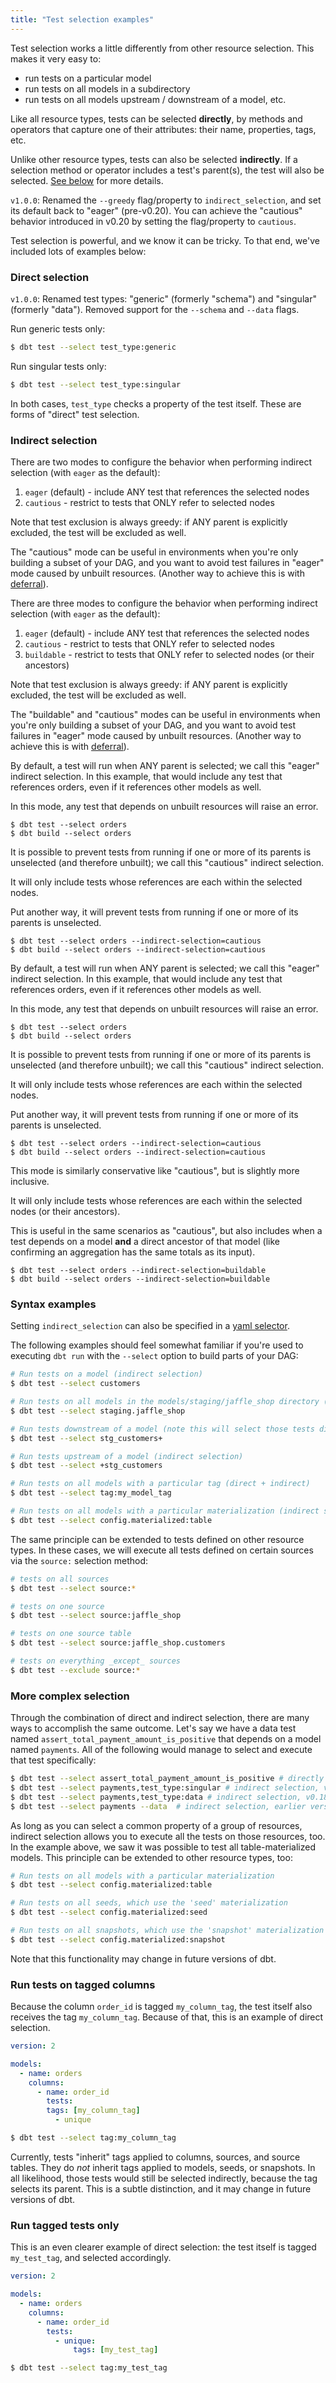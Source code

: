 ```yaml
---
title: "Test selection examples"
---
```


Test selection works a little differently from other resource selection. This makes it very easy to:
* run tests on a particular model
* run tests on all models in a subdirectory
* run tests on all models upstream / downstream of a model, etc.

Like all resource types, tests can be selected **directly**, by methods and operators that capture one of their attributes: their name, properties, tags, etc.

Unlike other resource types, tests can also be selected **indirectly**. If a selection method or operator includes a test's parent(s), the test will also be selected. [See below](#indirect-selection) for more details.

<Changelog>

 `v1.0.0`: Renamed the `--greedy` flag/property to `indirect_selection`, and set its default back to "eager" (pre-v0.20). You can achieve the "cautious" behavior introduced in v0.20 by setting the flag/property to `cautious`.

</Changelog>

Test selection is powerful, and we know it can be tricky. To that end, we've included lots of examples below:

### Direct selection

<Changelog>

`v1.0.0`: Renamed test types: "generic" (formerly "schema") and "singular" (formerly "data"). Removed support for the `--schema` and `--data` flags.

</Changelog>

Run generic tests only:


  ```bash
  $ dbt test --select test_type:generic
  ```

Run singular tests only:


  ```bash
  $ dbt test --select test_type:singular
  ```

In both cases, `test_type` checks a property of the test itself. These are forms of "direct" test selection.

### Indirect selection

<VersionBlock lastVersion="1.3">

There are two modes to configure the behavior when performing indirect selection (with `eager` as the default):

1. `eager` (default) - include ANY test that references the selected nodes
1. `cautious` - restrict to tests that ONLY refer to selected nodes

Note that test exclusion is always greedy: if ANY parent is explicitly excluded, the test will be excluded as well.

The "cautious" mode can be useful in environments when you're only building a subset of your DAG, and you want to avoid test failures in "eager" mode caused by unbuilt resources. (Another way to achieve this is with [deferral](defer)).

</VersionBlock>

<VersionBlock firstVersion="1.4">

There are three modes to configure the behavior when performing indirect selection (with `eager` as the default):

1. `eager` (default) - include ANY test that references the selected nodes
1. `cautious` - restrict to tests that ONLY refer to selected nodes
1. `buildable` -  restrict to tests that ONLY refer to selected nodes (or their ancestors)

Note that test exclusion is always greedy: if ANY parent is explicitly excluded, the test will be excluded as well.

The "buildable" and "cautious" modes can be useful in environments when you're only building a subset of your DAG, and you want to avoid test failures in "eager" mode caused by unbuilt resources. (Another way to achieve this is with [deferral](defer)).

</VersionBlock>

<!--tabs for eager mode, cautious mode, and buildable mode -->

<VersionBlock lastVersion="1.3">

<Tabs queryString="indirect-selection-mode">
<TabItem value="eager" label="Eager mode (default)">

By default, a test will run when ANY parent is selected; we call this "eager" indirect selection. In this example, that would include any test that references orders, even if it references other models as well.

In this mode, any test that depends on unbuilt resources will raise an error.

```shell
$ dbt test --select orders
$ dbt build --select orders
```

</TabItem>

<TabItem value="cautious" label="Cautious mode">

It is possible to prevent tests from running if one or more of its parents is unselected (and therefore unbuilt); we call this "cautious" indirect selection.

It will only include tests whose references are each within the selected nodes.

Put another way, it will prevent tests from running if one or more of its parents is unselected.

```shell
$ dbt test --select orders --indirect-selection=cautious
$ dbt build --select orders --indirect-selection=cautious
```

</TabItem>

</Tabs>

</VersionBlock>

<VersionBlock firstVersion="1.4">

<Tabs queryString="indirect-selection-mode">
<TabItem value="eager" label="Eager mode (default)">

By default, a test will run when ANY parent is selected; we call this "eager" indirect selection. In this example, that would include any test that references orders, even if it references other models as well.

In this mode, any test that depends on unbuilt resources will raise an error.

```shell
$ dbt test --select orders
$ dbt build --select orders
```

</TabItem>

<TabItem value="cautious" label="Cautious mode">

It is possible to prevent tests from running if one or more of its parents is unselected (and therefore unbuilt); we call this "cautious" indirect selection.

It will only include tests whose references are each within the selected nodes.

Put another way, it will prevent tests from running if one or more of its parents is unselected.

```shell
$ dbt test --select orders --indirect-selection=cautious
$ dbt build --select orders --indirect-selection=cautious
```

</TabItem>

<TabItem value="buildable" label="Buildable mode">

This mode is similarly conservative like "cautious", but is slightly more inclusive.

It will only include tests whose references are each within the selected nodes (or their ancestors).

This is useful in the same scenarios as "cautious", but also includes when a test depends on a model **and** a direct ancestor of that model (like confirming an aggregation has the same totals as its input).

```shell
$ dbt test --select orders --indirect-selection=buildable
$ dbt build --select orders --indirect-selection=buildable
```

</TabItem>

</Tabs>

</VersionBlock>

<!--End of tabs for eager mode, cautious mode, and buildable mode -->

### Syntax examples

Setting `indirect_selection` can also be specified in a [yaml selector](yaml-selectors#indirect-selection).

The following examples should feel somewhat familiar if you're used to executing `dbt run` with the `--select` option to build parts of your DAG:


  ```bash
  # Run tests on a model (indirect selection)
  $ dbt test --select customers

  # Run tests on all models in the models/staging/jaffle_shop directory (indirect selection)
  $ dbt test --select staging.jaffle_shop

  # Run tests downstream of a model (note this will select those tests directly!)
  $ dbt test --select stg_customers+

  # Run tests upstream of a model (indirect selection)
  $ dbt test --select +stg_customers

  # Run tests on all models with a particular tag (direct + indirect)
  $ dbt test --select tag:my_model_tag

  # Run tests on all models with a particular materialization (indirect selection)
  $ dbt test --select config.materialized:table

  ```

 The same principle can be extended to tests defined on other resource types. In these cases, we will execute all tests defined on certain sources via the `source:` selection method:


  ```bash
  # tests on all sources
  $ dbt test --select source:*

  # tests on one source
  $ dbt test --select source:jaffle_shop

  # tests on one source table
  $ dbt test --select source:jaffle_shop.customers

  # tests on everything _except_ sources
  $ dbt test --exclude source:*
  ```

 ### More complex selection

Through the combination of direct and indirect selection, there are many ways to accomplish the same outcome. Let's say we have a data test named `assert_total_payment_amount_is_positive` that depends on a model named `payments`. All of the following would manage to select and execute that test specifically:


  ```bash
  $ dbt test --select assert_total_payment_amount_is_positive # directly select the test by name
  $ dbt test --select payments,test_type:singular # indirect selection, v1.2
  $ dbt test --select payments,test_type:data # indirect selection, v0.18.0
  $ dbt test --select payments --data  # indirect selection, earlier versions
  ```


 As long as you can select a common property of a group of resources, indirect selection allows you to execute all the tests on those resources, too. In the example above, we saw it was possible to test all table-materialized models. This principle can be extended to other resource types, too:


  ```bash
  # Run tests on all models with a particular materialization
  $ dbt test --select config.materialized:table

  # Run tests on all seeds, which use the 'seed' materialization
  $ dbt test --select config.materialized:seed

  # Run tests on all snapshots, which use the 'snapshot' materialization
  $ dbt test --select config.materialized:snapshot
  ```

 Note that this functionality may change in future versions of dbt.

### Run tests on tagged columns

Because the column `order_id` is tagged `my_column_tag`, the test itself also receives the tag `my_column_tag`. Because of that, this is an example of direct selection.

<File name='models/<filename>.yml'>

```yml
version: 2

models:
  - name: orders
    columns:
      - name: order_id
        tests:
        tags: [my_column_tag]
          - unique

```

</File>


  ```bash
  $ dbt test --select tag:my_column_tag
  ```

Currently, tests "inherit" tags applied to columns, sources, and source tables. They do _not_ inherit tags applied to models, seeds, or snapshots. In all likelihood, those tests would still be selected indirectly, because the tag selects its parent. This is a subtle distinction, and it may change in future versions of dbt.

### Run tagged tests only

This is an even clearer example of direct selection: the test itself is tagged `my_test_tag`, and selected accordingly.

<File name='models/<filename>.yml'>

```yml
version: 2

models:
  - name: orders
    columns:
      - name: order_id
        tests:
          - unique:
              tags: [my_test_tag]

```

</File>


  ```bash
  $ dbt test --select tag:my_test_tag
  ```
